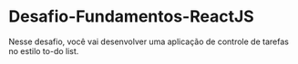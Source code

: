 # Desafio-Fundamentos-ReactJS
Nesse desafio, você vai desenvolver uma aplicação de controle de tarefas no estilo to-do list.
